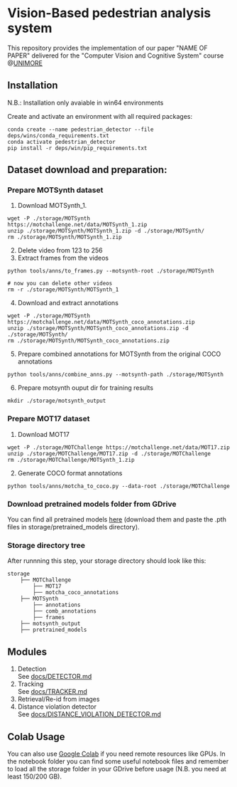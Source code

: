 # Vision-Based pedestrian analysis system

This repository provides the implementation of our paper "NAME OF PAPER" delivered for the "Computer Vision and Cognitive System" course @[UNIMORE](https://www.unimore.it/)

## Installation

N.B.: Installation only avaiable in win64 environments

Create and activate an environment with all required packages:

```
conda create --name pedestrian_detector --file deps/wins/conda_requirements.txt
conda activate pedestrian_detector
pip install -r deps/win/pip_requirements.txt
```

## Dataset download and preparation:

### Prepare MOTSynth dataset

1. Download MOTSynth_1.

```
wget -P ./storage/MOTSynth https://motchallenge.net/data/MOTSynth_1.zip
unzip ./storage/MOTSynth/MOTSynth_1.zip -d ./storage/MOTSynth/
rm ./storage/MOTSynth/MOTSynth_1.zip
```

2. Delete video from 123 to 256
3. Extract frames from the videos

```
python tools/anns/to_frames.py --motsynth-root ./storage/MOTSynth

# now you can delete other videos
rm -r ./storage/MOTSynth/MOTSynth_1
```

4. Download and extract annotations

```
wget -P ./storage/MOTSynth https://motchallenge.net/data/MOTSynth_coco_annotations.zip
unzip ./storage/MOTSynth/MOTSynth_coco_annotations.zip -d ./storage/MOTSynth/
rm ./storage/MOTSynth/MOTSynth_coco_annotations.zip
```

5. Prepare combined annotations for MOTSynth from the original COCO annotations

```
python tools/anns/combine_anns.py --motsynth-path ./storage/MOTSynth
```

6. Prepare motsynth ouput dir for training results

```
mkdir ./storage/motsynth_output
```

### Prepare MOT17 dataset

1. Download MOT17

```
wget -P ./storage/MOTChallenge https://motchallenge.net/data/MOT17.zip
unzip ./storage/MOTChallenge/MOT17.zip -d ./storage/MOTChallenge
rm ./storage/MOTChallenge/MOTSynth_1.zip
```

2. Generate COCO format annotations

```
python tools/anns/motcha_to_coco.py --data-root ./storage/MOTChallenge
```

### Download pretrained models folder from GDrive

You can find all pretrained models [here](https://drive.google.com/drive/folders/15Lv40x3MquSnKbI4U5aGSZtqQuEmiwMH?usp=share_link) (download them and paste the .pth files in storage/pretrained_models directory).

### Storage directory tree

After runnning this step, your storage directory should look like this:

```text
storage
    ├── MOTChallenge
        ├── MOT17
        ├── motcha_coco_annotations
    ├── MOTSynth
        ├── annotations
        ├── comb_annotations
        ├── frames
    ├── motsynth_output
    ├── pretrained_models
```

## Modules

1.  Detection\
    See [docs/DETECTOR.md](docs/DETECTOR.md)
2.  Tracking\
    See [docs/TRACKER.md](docs/TRACKER.md)
3.  Retrieval/Re-id from images
4.  Distance violation detector\
    See [docs/DISTANCE_VIOLATION_DETECTOR.md](docs/DISTANCE_VIOLATION_DETECTOR.md)
## Colab Usage

You can also use [Google Colab](https://colab.research.google.com) if you need remote resources like GPUs.
In the notebook folder you can find some useful notebook files and remember to load all the storage folder in your GDrive before usage (N.B. you need at least 150/200 GB).
